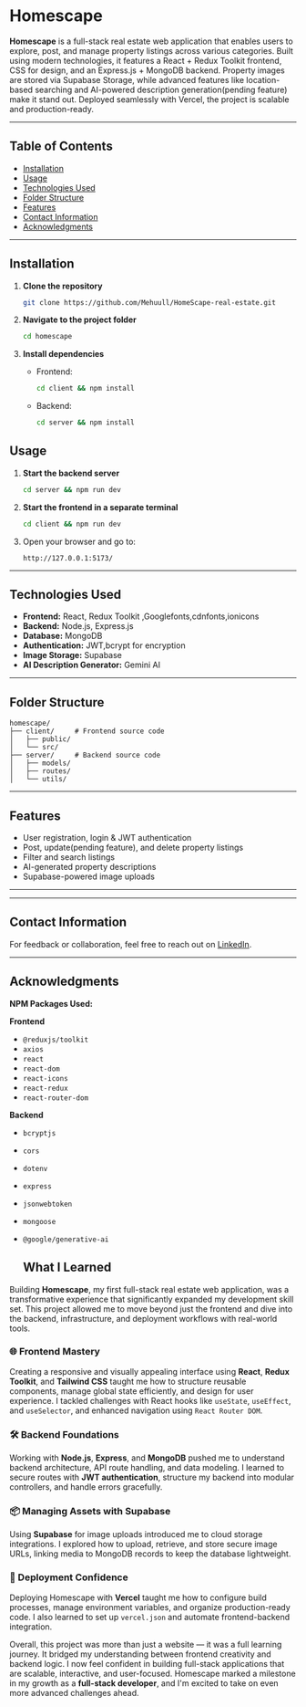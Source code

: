 # Homescape

**Homescape** is a full-stack real estate web application that enables users to explore, post, and manage property listings across various categories. Built using modern technologies, it features a React + Redux Toolkit frontend, CSS for design, and an Express.js + MongoDB backend. Property images are stored via Supabase Storage, while advanced features like location-based searching and AI-powered description generation(pending feature) make it stand out. Deployed seamlessly with Vercel, the project is scalable and production-ready.

---

## Table of Contents

- [Installation](#installation)  
- [Usage](#usage)  
- [Technologies Used](#technologies-used)  
- [Folder Structure](#folder-structure)  
- [Features](#features)  
- [Contact Information](#contact-information)  
- [Acknowledgments](#acknowledgments)

---

## Installation

1. **Clone the repository**  
   ```bash
   git clone https://github.com/Mehuull/HomeScape-real-estate.git
   ```

2. **Navigate to the project folder**  
   ```bash
   cd homescape
   ```

3. **Install dependencies**  
   - Frontend:  
     ```bash
     cd client && npm install
     ```

   - Backend:  
     ```bash
     cd server && npm install
     ```


## Usage

1. **Start the backend server**  
   ```bash
   cd server && npm run dev
   ```

2. **Start the frontend in a separate terminal**  
   ```bash
   cd client && npm run dev
   ```

3. Open your browser and go to:  
   ```
   http://127.0.0.1:5173/
   ```

---

## Technologies Used

- **Frontend:** React, Redux Toolkit ,Googlefonts,cdnfonts,ionicons
- **Backend:** Node.js, Express.js  
- **Database:** MongoDB  
- **Authentication:** JWT,bcrypt for encryption  
- **Image Storage:** Supabase   
- **AI Description Generator:** Gemini AI  
---

## Folder Structure

```
homescape/
├── client/     # Frontend source code
│   ├── public/
│   └── src/
├── server/     # Backend source code
│   ├── models/
│   ├── routes/
│   └── utils/
```

---

## Features

- User registration, login & JWT authentication  
- Post, update(pending feature), and delete property listings  
- Filter and search listings  
- AI-generated property descriptions  
- Supabase-powered image uploads   

---


---

## Contact Information

For feedback or collaboration, feel free to reach out on [LinkedIn](https://www.linkedin.com/in/mehulrana10/).

---

## Acknowledgments

**NPM Packages Used:**

**Frontend**
- `@reduxjs/toolkit`
- `axios`
- `react`
- `react-dom`
- `react-icons`
- `react-redux`
- `react-router-dom`

**Backend**
- `bcryptjs`
- `cors`
- `dotenv`
- `express`
- `jsonwebtoken`
- `mongoose`
- `@google/generative-ai`

  ## What I Learned

Building **Homescape**, my first full-stack real estate web application, was a transformative experience that significantly expanded my development skill set. This project allowed me to move beyond just the frontend and dive into the backend, infrastructure, and deployment workflows with real-world tools.

### 🌐 Frontend Mastery

Creating a responsive and visually appealing interface using **React**, **Redux Toolkit**, and **Tailwind CSS** taught me how to structure reusable components, manage global state efficiently, and design for user experience. I tackled challenges with React hooks like `useState`, `useEffect`, and `useSelector`, and enhanced navigation using `React Router DOM`.

### 🛠️ Backend Foundations

Working with **Node.js**, **Express**, and **MongoDB** pushed me to understand backend architecture, API route handling, and data modeling. I learned to secure routes with **JWT authentication**, structure my backend into modular controllers, and handle errors gracefully.

### 📦 Managing Assets with Supabase

Using **Supabase** for image uploads introduced me to cloud storage integrations. I explored how to upload, retrieve, and store secure image URLs, linking media to MongoDB records to keep the database lightweight.

### 🚀 Deployment Confidence

Deploying Homescape with **Vercel** taught me how to configure build processes, manage environment variables, and organize production-ready code. I also learned to set up `vercel.json` and automate frontend-backend integration.


Overall, this project was more than just a website — it was a full learning journey. It bridged my understanding between frontend creativity and backend logic. I now feel confident in building full-stack applications that are scalable, interactive, and user-focused. Homescape marked a milestone in my growth as a **full-stack developer**, and I'm excited to take on even more advanced challenges ahead.

